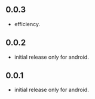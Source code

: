 ## 0.0.3

* efficiency.

## 0.0.2

* initial release only for android.

## 0.0.1

* initial release only for android.
